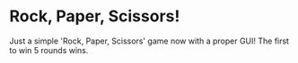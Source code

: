 # Rock, Paper, Scissors!

Just a simple 'Rock, Paper, Scissors' game now with a proper GUI! The first to win 5 rounds wins. 